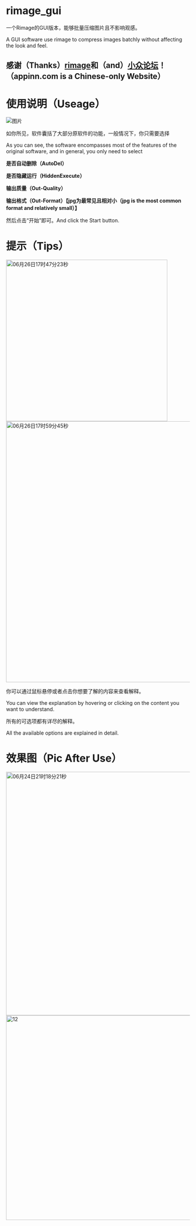 # rimage_gui
一个Rimage的GUI版本，能够批量压缩图片且不影响观感。

A GUI software use rimage to compress images batchly without affecting the look and feel. 

## 感谢（Thanks）[rimage](https://github.com/SalOne22/rimage)和（and）[小众论坛](https://www.appinn.com/rimage-gui/)！（appinn.com is a Chinese-only Website）

# 使用说明（Useage）
![图片](https://github.com/Mikachu2333/rimage_gui/assets/63829496/d209bacc-8eb4-4645-94bd-6f8ab331c56b)


如你所见，软件囊括了大部分原软件的功能，一般情况下，你只需要选择

As you can see, the software encompasses most of the features of the original software, and in general, you only need to select

**是否自动删除（AutoDel）**

**是否隐藏运行（HiddenExecute）**

**输出质量（Out-Quality）**

**输出格式（Out-Format）【jpg为最常见且相对小（jpg is the most common format and relatively small）】**

然后点击“开始”即可。And click the Start button.

# 提示（Tips）
<img width="442" alt="06月26日17时47分23秒" src=https://github.com/Mikachu2333/rimage_gui/assets/63829496/46094330-fe49-410b-a5e3-6320313fb276>

<img width="714" alt="06月26日17时59分45秒" src="https://github.com/Mikachu2333/rimage_gui/assets/63829496/c7e11470-088e-4057-9d2d-7ae7730df40e">

你可以通过鼠标悬停或者点击你想要了解的内容来查看解释。

You can view the explanation by hovering or clicking on the content you want to understand.  

所有的可选项都有详尽的解释。

All the available options are explained in detail.

# 效果图（Pic After Use）
<img width="666" alt="06月24日21时18分21秒" src="https://github.com/Mikachu2333/rimage_gui/assets/63829496/065cc7ab-db26-439b-99b1-ef368146c963">
<img width="560" alt="12" src="https://github.com/Mikachu2333/rimage_gui/assets/63829496/9a41710f-99db-4372-8c2c-6b68f446a041">
